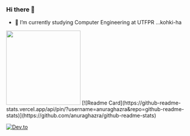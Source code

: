 ### Hi there 👋

- 🔭 I’m currently studying Computer Engineering at UTFPR ...kohki-ha

<img height="200em" src="https://github-readme-stats.vercel.app/api/top-langs/?username=kohki-ha&layout=compact&langs_count=5&theme=dracula"/>
[![Readme Card](https://github-readme-stats.vercel.app/api/pin/?username=anuraghazra&repo=github-readme-stats)](https://github.com/anuraghazra/github-readme-stats)

[![Dev.to](https://github-readme-stats.vercel.app/api/pin/?username=thepracticaldev&repo=dev.to)](https://github.com/thepracticaldev/dev.to)
